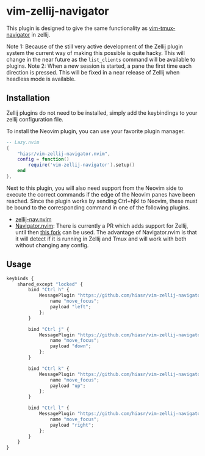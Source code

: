 # vim-zellij-navigator
This plugin is designed to give the same functionality as [vim-tmux-navigator](https://github.com/christoomey/vim-tmux-navigator) in zellij.

 Note 1: Because of the still very active development of the Zellij plugin system the current way of making this possible is quite hacky.
 This will change in the near future as the `list_clients` command will be available to plugins.
Note 2: When a new session is started, a pane the first time each direction is pressed. This will be fixed in a near release of Zellij when headless mode is available.

## Installation
Zellij plugins do not need to be installed, simply add the keybindings to your zellij configuration file.

To install the Neovim plugin, you can use your favorite plugin manager. 
```lua
-- Lazy.nvim
{
    "hiasr/vim-zellij-navigator.nvim",
    config = function()
        require('vim-zellij-navigator').setup()
    end
},
```

Next to this plugin, you will also need support from the Neovim side to execute the correct commands if the edge of the Neovim panes have been reached.
Since the plugin works by sending Ctrl+hjkl to Neovim, these must be bound to the corresponding command in one of the following plugins.
- [zellij-nav.nvim](https://github.com/swaits/zellij-nav.nvim)
- [Navigator.nvim](https://github.com/numToStr/Navigator.nvim): There is currently a PR which adds support for Zellij, until then [this fork](https://github.com/dynamotn/Navigator.nvim) can be used. The advantage of Navigator.nvim is that it will detect if it is running in Zellij and Tmux and will work with both without changing any config.

## Usage
```javascript
keybinds {
    shared_except "locked" {
        bind "Ctrl h" {
            MessagePlugin "https://github.com/hiasr/vim-zellij-navigator/releases/latest/download/vim-zellij-navigator.wasm" {
                name "move_focus";
                payload "left";
            };
        }

        bind "Ctrl j" {
            MessagePlugin "https://github.com/hiasr/vim-zellij-navigator/releases/latest/download/vim-zellij-navigator.wasm" {
                name "move_focus";
                payload "down";
            };
        }

        bind "Ctrl k" {
            MessagePlugin "https://github.com/hiasr/vim-zellij-navigator/releases/latest/download/vim-zellij-navigator.wasm" {
                name "move_focus";
                payload "up";
            };
        }

        bind "Ctrl l" {
            MessagePlugin "https://github.com/hiasr/vim-zellij-navigator/releases/latest/download/vim-zellij-navigator.wasm" {
                name "move_focus";
                payload "right";
            };
        }
    }
}
```

